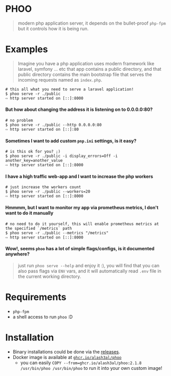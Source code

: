PHOO
====
> modern php application server, it depends on the bullet-proof `php-fpm` but it controls how it is being run.

Examples
========
> Imagine you have a php application uses modern framework like laravel, symfony ... etc
> that app contains a public directory, and that public directory contains the main bootstrap file that 
> serves the incoming requests named as `index.php`.
```shell
# this all what you need to serve a laravel application!
$ phoo serve -r ./public
⇨ http server started on [::]:8000
```

#### But how about changing the address it is listening on to 0.0.0.0:80?
```shell
# no problem
$ phoo serve -r ./public --http 0.0.0.0:80
⇨ http server started on [::]:80
```

#### Sometimes I want to add custom `pnp.ini` settings, is it easy?
```shell
# is this ok for you? ;)
$ phoo serve -r ./public -i display_errors=Off -i another_key=another_value
⇨ http server started on [::]:8000
```
#### I have a high traffic web-app and I want to increase the php workers
```shell
# just increase the workers count
$ phoo serve -r ./public --workers=20
⇨ http server started on [::]:8000
```

#### Hmmmm, but I want to monitor my app via prometheus metrics, I don't want to do it manually
```shell
# no need to do it yourself, this will enable prometheus metrics at the specified `/metrics` path
$ phoo serve -r ./public --metrics "/metrics"
⇨ http server started on [::]:8000
```

#### Wow!, seems `phoo` has a lot of simple flags/configs, is it documented anywhere?
> just run `phoo serve --help` and enjoy it :), you will find that you can also pass flags via `ENV` vars, and it will automatically read `.env` file in the current working directory.

Requirements
============
- `php-fpm`
- a shell access to run `phoo` :D

Installation
============
- Binary installations could be done via the [releases](https://github.com/alash3al/phoo/releases).
- Docker image is available at [`ghcr.io/alash3al/phoo`](https://github.com/alash3al/phoo/pkgs/container/phoo)
  - you can easily `COPY --from=ghcr.io/alash3al/phoo:2.1.8 /usr/bin/phoo /usr/bin/phoo` to run it into your own custom image!